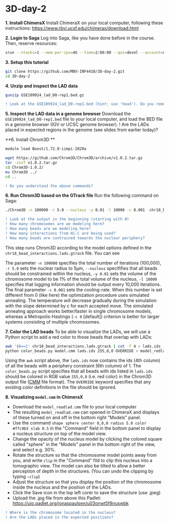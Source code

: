 # 3D-day-2
**1. Install ChimeraX**
Install ChimeraX on your local computer, following these instructions: https://www.rbvi.ucsf.edu/chimerax/download.html

**2. Login to Saga**
Log into Saga, like you have done before in the course. Then, reserve resources:
```bash
srun --ntasks=1 --mem-per-cpu=4G --time=2:00:00 --qos=devel --account=nn9987k --pty bash -i
```
**3.  Setup this tutorial**
```bash
git clone https://github.com/MBV-INF4410/3D-day-2.git
cd 3D-day-2
```
**4. Unzip and inspect the LAD data**
```bash
gunzip GSE109924_lad_D0-rep1.bed.gz
```
```diff
! Look at the GSE109924_lad_D0-rep1.bed (hint: use 'head'). Do you remember what LADs were (ref. slides)?
```

**5. Inspect the LAD data in a genome browser**
Download the `GSE109924_lad_D0-rep1.bed` file to your local computer, and load the BED file in a genome browser (IGV or UCSC genome browser). 
! Are the LADs placed in expected regions in the genome (see slides from earlier today)?

**6. Install Chrom3D **
```bash
module load Boost/1.72.0-iimpi-2020a

wget https://github.com/Chrom3D/Chrom3D/archive/v1.0.2.tar.gz
tar -zxvf v1.0.2.tar.gz
cd Chrom3D-1.0.2/
mv Chrom3D ../
cd ..
```
```diff
! Do you understand the above commands?
```

**6. Run Chrom3D based on the GTrack file**
Run the following command on Saga:
```bash
./Chrom3D -n 100000 -r 5.0 --nucleus -y 0.01 -l 10000 -c 0.001  chr18_bead_interactions.lads.gtrack > model.cmm
```
```diff
! Look at the output in the beginning (starting with #)
! How many chromosomes are we modeling here?
! How many beads are we modeling here?
! How many interactions from Hi-C are being used?
! How many beads are contrained towards the nuclear periphery?
```

This step runs Chrom3D according to the model options defined in the `chr18_bead_interactions.lads.gtrack` file. You can see

The parameter `-n 100000` specifies the total number of iterations (100,000), `-r 5.0` sets the nuclear radius to 5μm, `--nucleus` specififies that all beads should be constrained within the nucleus, `-y 0.01` sets the volume of the chromosome model to be 1% of the total volume of the nucleus, `-l 10000` specifies that logging information should be output every 10,000 iterations. The final parameter `-c 0.001` sets the cooling-rate. When this number is set different from 0 (like here) the optimization procedure uses simulated annealing. The temperature will decrease gradually during the simulation with the slope determined by c for each accepted move. The simulated annealing approach works better/faster in single chromosome models, whereas a Metropolis-Hastings (`-c 0` [default]) criterion is better for larger systems consisting of multiple chromosomes.

**7. Color the LAD beads**
To be able to visualize the LADs, we will use a Python script to add a red color to those beads that overlap with LADs:

```bash
awk '$6==1' chr18_bead_interactions.lads.gtrack | cut -f 4 > lads.ids
python color_beads.py model.cmm lads.ids 255,0,0 OVERRIDE > model_redlad.cmm
```

Using the `awk` script above, the `lads.ids` now contains the ids (4th column) of all the beads with a periphery constraint (6th column) of 1. The `color_beads.py` script specifies that all beads with ids listed in `lads.ids` should be colored in RGB value `255,0,0` (i.e. red color) in the Chrom3D output file ([CMM](https://www.cgl.ucsf.edu/chimera/docs/ContributedSoftware/volumepathtracer/volumepathtracer.html#markerfiles) file format). The `OVERRIDE` keyword specifies that any existing color definitions in the file should be ignored. 

**8. Visualizing `model.cmm` in ChimeraX**
- Download the `model_readlad.cmm` file to your local computer
- The resulting `model_readlad.cmm` can opened in ChimeraX and displays of these turned on and off in the bottom right "Models" panel. 
- Use the command `shape sphere center 0,0,0 radius 5.0 color #ffc9b5 slab 0.5` in the "Command" field in the bottom panel to display a nucleus structure on top of the model view. 
- Change the opacity of the nucleus model by clicking the colored square called "sphere" in the "Models" panel in the bottom right of the view, and select e.g. 30%. 
- Rotate the structure so that the chromosome model points away from you, and write `clip` in the "Command" fild to clip this nucleus into a tomographic view. The model can also be tilted to allow a better perception of depth in the structures.  (You can undo the clipping by typing `~clip`)
- Adjust the structure so that you display the position of the chromosome inside the nucleus and the position of the LADs.
- Click the Save icon in the top left corer to save the structure (use .jpeg)
- Upload the .jpg file from above this Padlet:  https://uio.padlet.org/jonaspaulsen/u03onwt5f8nuswbk

```diff
! Where is the chromosome located in the nucleus?
! Are the LADs placed in the expected positions?
```


